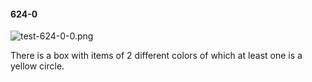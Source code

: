 #### 624-0
![test-624-0-0.png](https://github.com/lil-lab/nlvr/raw/master/nlvr/test/images/4/test-624-0-0.png "test-624-0-0.png")

There is a box with items of 2 different colors of which at least one is a yellow circle.